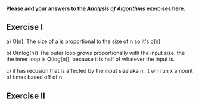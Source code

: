 #### Please add your answers to the ***Analysis of  Algorithms*** exercises here.

## Exercise I

a) O(n), The size of a is proportional to the size of n so it's o(n)


b) O(nlog(n)) The outer loop grows proportionally with the input size. the the inner loop is O(log(n)), because
 it is half of whatever the input is.


c) it has recusion that is affected by the input size aka n. It will run x amount of times based off of n

## Exercise II


